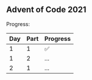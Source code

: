 ## Advent of Code 2021

Progress: 

| Day | Part | Progress |
| --- | --- | --- |
| 1 | 1 | ✅ |
| 1 | 2 | ... |
| 2 | 1 |  ... |